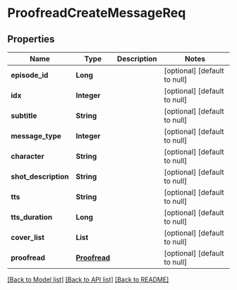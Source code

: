 # ProofreadCreateMessageReq
## Properties

| Name | Type | Description | Notes |
|------------ | ------------- | ------------- | -------------|
| **episode\_id** | **Long** |  | [optional] [default to null] |
| **idx** | **Integer** |  | [optional] [default to null] |
| **subtitle** | **String** |  | [optional] [default to null] |
| **message\_type** | **Integer** |  | [optional] [default to null] |
| **character** | **String** |  | [optional] [default to null] |
| **shot\_description** | **String** |  | [optional] [default to null] |
| **tts** | **String** |  | [optional] [default to null] |
| **tts\_duration** | **Long** |  | [optional] [default to null] |
| **cover\_list** | **List** |  | [optional] [default to null] |
| **proofread** | [**Proofread**](Proofread.md) |  | [optional] [default to null] |

[[Back to Model list]](../README.md#documentation-for-models) [[Back to API list]](../README.md#documentation-for-api-endpoints) [[Back to README]](../README.md)

